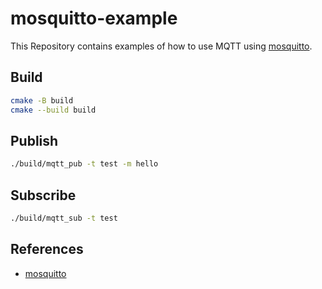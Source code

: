 # mosquitto-example

This Repository contains examples of how to use MQTT using [mosquitto](https://mosquitto.org/).

## Build

```bash
cmake -B build
cmake --build build
```

## Publish

```bash
./build/mqtt_pub -t test -m hello
```

## Subscribe

```bash
./build/mqtt_sub -t test
```

## References

- [mosquitto](https://mosquitto.org/)
